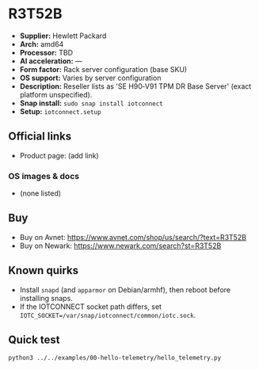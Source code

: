 # R3T52B

- **Supplier:** Hewlett Packard
- **Arch:** amd64
- **Processor:** TBD
- **AI acceleration:** —
- **Form factor:** Rack server configuration (base SKU)
- **OS support:** Varies by server configuration
- **Description:** Reseller lists as 'SE H90‑V91 TPM DR Base Server' (exact platform unspecified).
- **Snap install:** `sudo snap install iotconnect`
- **Setup:** `iotconnect.setup`

## Official links
- Product page: (add link)

### OS images & docs
- (none listed)

## Buy
- Buy on Avnet: https://www.avnet.com/shop/us/search/?text=R3T52B
- Buy on Newark: https://www.newark.com/search?st=R3T52B

## Known quirks
- Install `snapd` (and `apparmor` on Debian/armhf), then reboot before installing snaps.
- If the IOTCONNECT socket path differs, set `IOTC_SOCKET=/var/snap/iotconnect/common/iotc.sock`.

## Quick test
```bash
python3 ../../examples/00-hello-telemetry/hello_telemetry.py
```
